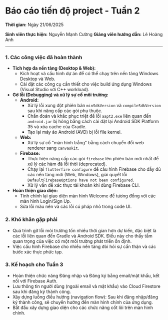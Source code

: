 # Báo cáo tiến độ project - Tuần 2

**Thời gian:** Ngày 21/06/2025

**Sinh viên thực hiện:** Nguyễn Mạnh Cường
**Giảng viên hướng dẫn:** Lê Hoàng Anh

---

### 1. Các công việc đã hoàn thành

*   **Tích hợp đa nền tảng (Desktop & Web):**
    *   Kích hoạt và cấu hình dự án để có thể chạy trên nền tảng Windows Desktop và Web.
    *   Cài đặt các công cụ cần thiết cho việc build ứng dụng Windows (Visual Studio với C++ workload).
*   **Gỡ lỗi (Debugging) và xử lý sự cố môi trường:**
    *   **Android:**
        *   Xử lý lỗi xung đột phiên bản `minSdkVersion` và `compileSdkVersion` sau khi nâng cấp các gói phụ thuộc.
        *   Chẩn đoán và khắc phục triệt để lỗi `aapt2.exe` liên quan đến `android.jar` bị hỏng bằng cách cài đặt lại Android SDK Platform 35 và xóa cache của Gradle.
        *   Tạo lại máy ảo Android (AVD) bị lỗi file kernel.
    *   **Web:**
        *   Xử lý sự cố "màn hình trắng" bằng cách chuyển đổi web renderer sang `canvaskit`.
    *   **Firebase:**
        *   Thực hiện nâng cấp các gói `firebase` lên phiên bản mới nhất để xử lý các hàm đã lỗi thời (deprecated).
        *   Chạy lại `flutterfire configure` để cấu hình Firebase cho đầy đủ các nền tảng mới (Web, Windows), giải quyết lỗi `DefaultFirebaseOptions have not been configured`.
        *   Xử lý vấn đề xác thực tài khoản khi dùng Firebase CLI.
*   **Hoàn thiện giao diện:**
    *   Tinh chỉnh lại giao diện màn hình Welcome để tương đồng với các màn hình Login/Sign Up.
    *   Sửa lỗi màu nền và các lỗi cú pháp nhỏ trong code UI.

### 2. Khó khăn gặp phải

*   Quá trình gỡ lỗi môi trường tốn nhiều thời gian hơn dự kiến, đặc biệt là các lỗi liên quan đến Gradle và Android SDK. Điều này cho thấy tầm quan trọng của việc có một môi trường phát triển ổn định.
*   Việc cấu hình Firebase cho nhiều nền tảng đòi hỏi sự cẩn thận và các bước xác thực phức tạp.

### 3. Kế hoạch cho Tuần 3

*   Hoàn thiện chức năng Đăng nhập và Đăng ký bằng email/mật khẩu, kết nối với Firebase Auth.
*   Lưu thông tin người dùng (ngoài email và mật khẩu) vào Cloud Firestore sau khi đăng ký thành công.
*   Xây dựng luồng điều hướng (navigation flow): Sau khi đăng nhập/đăng ký thành công, sẽ chuyển hướng đến màn hình chính của ứng dụng.
*   Bắt đầu xây dựng giao diện cho các chức năng cốt lõi trên màn hình chính. 